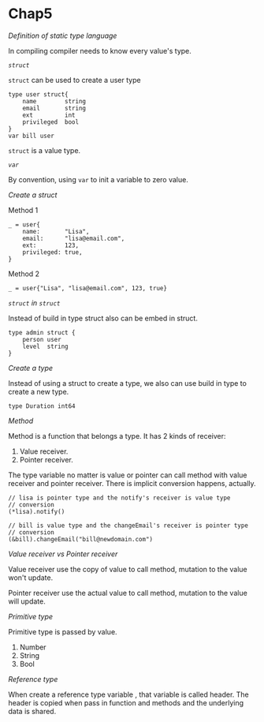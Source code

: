 # Chap5

*Definition of static type language*

In compiling compiler needs to know every value's type.

*`struct`*

`struct` can be used to create a user type

```
type user struct{
    name        string
    email       string
    ext         int
    privileged  bool
}
var bill user
```

`struct` is a value type.

*`var`*

By convention, using `var` to init a variable to zero value.

*Create a struct*

Method 1

```
_ = user{
    name:       "Lisa",
    email:      "lisa@email.com",
    ext:        123,
    privileged: true,
}
```

Method 2

```
_ = user{"Lisa", "lisa@email.com", 123, true}
```

*`struct` in `struct`*

Instead of build in type struct also can be embed in struct.

```
type admin struct {
	person user
	level  string
}
```

*Create a type*

Instead of using a struct to create a type, we also can use build in type to create a new type.

```
type Duration int64
```

*Method*

Method is a function that belongs a type. It has 2 kinds of receiver:

1. Value receiver.
2. Pointer receiver.

The type variable no matter is value or pointer can call method with value receiver and pointer receiver. There is
implicit conversion happens, actually.

```
// lisa is pointer type and the notify's receiver is value type
// conversion
(*lisa).notify()

// bill is value type and the changeEmail's receiver is pointer type
// conversion
(&bill).changeEmail("bill@newdomain.com")
```

*Value receiver vs Pointer receiver*

Value receiver use the copy of value to call method, mutation to the value won't update.

Pointer receiver use the actual value to call method, mutation to the value will update.

*Primitive type*

Primitive type is passed by value.

1. Number
2. String
3. Bool

*Reference type*

When create a reference type variable , that variable is called header. The header is copied when pass in function and
methods and the underlying data is shared.

